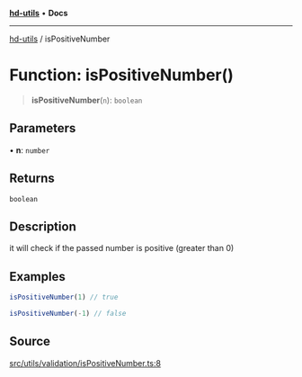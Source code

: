 [**hd-utils**](../README.md) • **Docs**

***

[hd-utils](../globals.md) / isPositiveNumber

# Function: isPositiveNumber()

> **isPositiveNumber**(`n`): `boolean`

## Parameters

• **n**: `number`

## Returns

`boolean`

## Description

it will check if the passed number is positive (greater than 0)

## Examples

```ts
isPositiveNumber(1) // true
```

```ts
isPositiveNumber(-1) // false
```

## Source

[src/utils/validation/isPositiveNumber.ts:8](https://github.com/AhmadHddad/h-utils/blob/8e9e542f98b1a43a336ce585dc8666b21b0e894d/src/utils/validation/isPositiveNumber.ts#L8)
